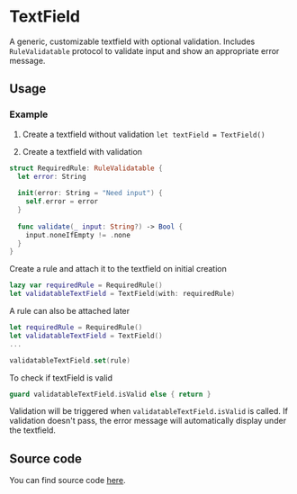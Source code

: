 #  TextField

A generic, customizable textfield with optional validation.
Includes `RuleValidatable` protocol to validate input and show an appropriate error message.

## Usage

### Example

1. Create a textfield without validation
`let textField = TextField()`

2. Create a textfield with validation
```swift
struct RequiredRule: RuleValidatable {
  let error: String
  
  init(error: String = "Need input") {
    self.error = error
  }
  
  func validate(_ input: String?) -> Bool {
    input.noneIfEmpty != .none
  }
}
```

Create a rule and attach it to the textfield on initial creation
```swift
lazy var requiredRule = RequiredRule()
let validatableTextField = TextField(with: requiredRule)
```

A rule can also be attached later
```swift
let requiredRule = RequiredRule()
let validatableTextField = TextField()
...

validatableTextField.set(rule)
```

To check if textField is valid
```swift
guard validatableTextField.isValid else { return }
```

Validation will be triggered when `validatableTextField.isValid` is called. If validation doesn't pass, the error message will automatically display under the textfield.

## Source code
You can find source code [here](/Sources/UI/UIKit/TextField/TextField.swift).

